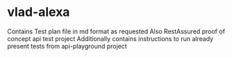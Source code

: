# vlad-alexa
Contains Test plan file in md format as requested
Also RestAssured proof of concept api test project
Additionally contains instructions to run already present tests from api-playground project


